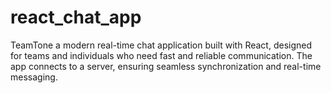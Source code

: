 # react_chat_app
TeamTone a modern real-time chat application built with React, designed for teams and individuals who need fast and reliable communication. The app connects to a server, ensuring seamless synchronization and real-time messaging.
